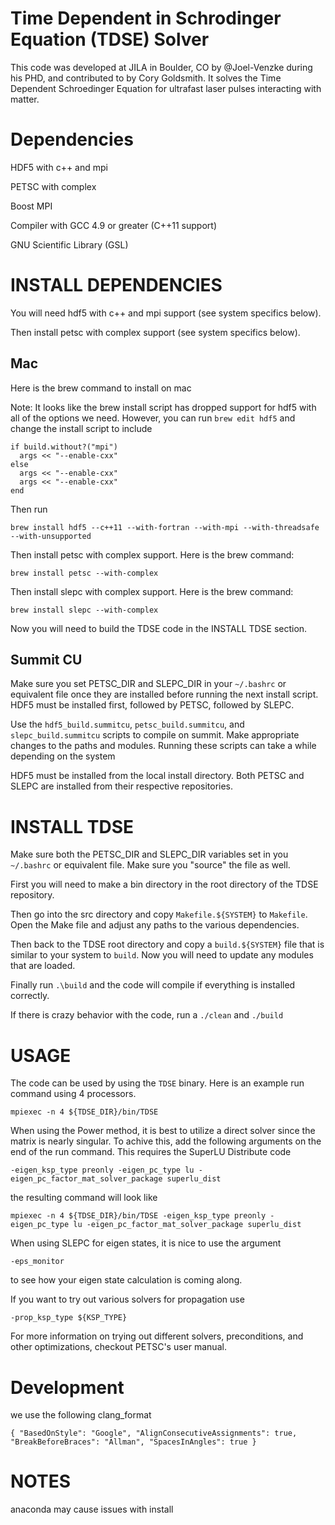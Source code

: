 # Time Dependent in Schrodinger Equation (TDSE) Solver

This code was developed at JILA in Boulder, CO by @Joel-Venzke during his PHD, and contributed to by Cory Goldsmith. It solves the Time Dependent Schroedinger Equation for ultrafast laser pulses interacting with matter.

# Dependencies

HDF5 with c++ and mpi

PETSC with complex

Boost MPI

Compiler with GCC 4.9 or greater (C++11 support)

GNU Scientific Library (GSL)

# INSTALL DEPENDENCIES

You will need hdf5 with c++ and mpi support (see system specifics below). 

Then install petsc with complex support (see system specifics below).

## Mac

Here is the brew command to install on mac 

Note: It looks like the brew install script has dropped support for hdf5 with all of the options we need. However, you can run `brew edit hdf5` and change the install script to include 
~~~~
if build.without?("mpi")
  args << "--enable-cxx"
else
  args << "--enable-cxx"
  args << "--enable-cxx"
end
~~~~

Then run 

`brew install hdf5 --c++11 --with-fortran --with-mpi --with-threadsafe --with-unsupported`

Then install petsc with complex support. Here is the brew command:

`brew install petsc --with-complex`

Then install slepc with complex support. Here is the brew command:

`brew install slepc --with-complex`

Now you will need to build the TDSE code in the INSTALL TDSE section. 

## Summit CU

Make sure you set PETSC_DIR and SLEPC_DIR in your `~/.bashrc` or equivalent file once they are installed before running the next install script. HDF5 must be installed first, followed by PETSC, followed by SLEPC. 

Use the `hdf5_build.summitcu`, `petsc_build.summitcu`, and `slepc_build.summitcu` scripts to compile on summit. Make appropriate changes to the paths and modules. Running these scripts can take a while depending on the system

HDF5 must be installed from the local install directory. Both PETSC and SLEPC are installed from their respective repositories.

# INSTALL TDSE

Make sure both the PETSC_DIR and SLEPC_DIR variables set in you `~/.bashrc` or equivalent file. Make sure you "source" the file as well.

First you will need to make a bin directory in the root directory of the TDSE repository. 

Then go into the src directory and copy `Makefile.${SYSTEM}` to `Makefile`. Open the Make file and adjust any paths to the various dependencies. 

Then back to the TDSE root directory and copy a `build.${SYSTEM}` file that is similar to your system to `build`. Now you will need to update any modules that are loaded.

Finally run `.\build` and the code will compile if everything is installed correctly.

If there is crazy behavior with the code, run a `./clean` and `./build`

# USAGE
The code can be used by using the `TDSE` binary. Here is an example run command using 4 processors.

`mpiexec -n 4 ${TDSE_DIR}/bin/TDSE`

When using the Power method, it is best to utilize a direct solver since the matrix is nearly singular. To achive this, add the following arguments on the end of the run command. This requires the SuperLU Distribute code 

`-eigen_ksp_type preonly -eigen_pc_type lu -eigen_pc_factor_mat_solver_package superlu_dist`

the resulting command will look like 

`mpiexec -n 4 ${TDSE_DIR}/bin/TDSE -eigen_ksp_type preonly -eigen_pc_type lu -eigen_pc_factor_mat_solver_package superlu_dist`

When using SLEPC for eigen states, it is nice to use the argument 

`-eps_monitor`

to see how your eigen state calculation is coming along.

If you want to try out various solvers for propagation use

`-prop_ksp_type ${KSP_TYPE}`

For more information on trying out different solvers, preconditions, and other optimizations, checkout PETSC's user manual.

# Development 

we use the following clang_format 

`{
    "BasedOnStyle": "Google",
    "AlignConsecutiveAssignments": true,
    "BreakBeforeBraces": "Allman",
    "SpacesInAngles": true
}`

# NOTES
anaconda may cause issues with install
